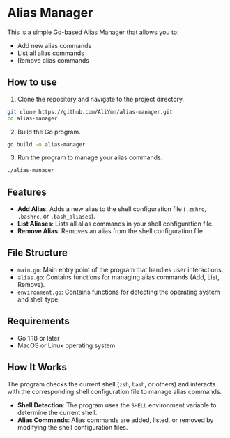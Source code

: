 
# Alias Manager

This is a simple Go-based Alias Manager that allows you to:

- Add new alias commands
- List all alias commands
- Remove alias commands

## How to use

1. Clone the repository and navigate to the project directory.

```bash
git clone https://github.com/AliYmn/alias-manager.git
cd alias-manager
```

2. Build the Go program.

```bash
go build -o alias-manager
```

3. Run the program to manage your alias commands.

```bash
./alias-manager
```

## Features

- **Add Alias**: Adds a new alias to the shell configuration file (`.zshrc`, `.bashrc`, or `.bash_aliases`).
- **List Aliases**: Lists all alias commands in your shell configuration file.
- **Remove Alias**: Removes an alias from the shell configuration file.

## File Structure

- `main.go`: Main entry point of the program that handles user interactions.
- `alias.go`: Contains functions for managing alias commands (Add, List, Remove).
- `environment.go`: Contains functions for detecting the operating system and shell type.

## Requirements

- Go 1.18 or later
- MacOS or Linux operating system

## How It Works

The program checks the current shell (`zsh`, `bash`, or others) and interacts with the corresponding shell configuration file to manage alias commands.

- **Shell Detection**: The program uses the `SHELL` environment variable to determine the current shell.
- **Alias Commands**: Alias commands are added, listed, or removed by modifying the shell configuration files.

